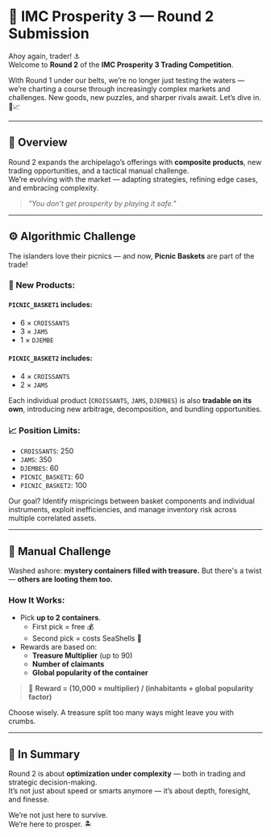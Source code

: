 # 🌊 IMC Prosperity 3 — Round 2 Submission

Ahoy again, trader! ⚓  
Welcome to **Round 2** of the **IMC Prosperity 3 Trading Competition**.

With Round 1 under our belts, we’re no longer just testing the waters — we’re charting a course through increasingly complex markets and challenges. New goods, new puzzles, and sharper rivals await. Let’s dive in. 🌊📈

---

## 🧭 Overview

Round 2 expands the archipelago’s offerings with **composite products**, new trading opportunities, and a tactical manual challenge.  
We’re evolving with the market — adapting strategies, refining edge cases, and embracing complexity.

> _"You don’t get prosperity by playing it safe."_

---

## ⚙️ **Algorithmic Challenge**

The islanders love their picnics — and now, **Picnic Baskets** are part of the trade!

### 🧺 New Products:

#### `PICNIC_BASKET1` includes:
- 6 × `CROISSANTS`  
- 3 × `JAMS`  
- 1 × `DJEMBE`

#### `PICNIC_BASKET2` includes:
- 4 × `CROISSANTS`  
- 2 × `JAMS`

Each individual product (`CROISSANTS`, `JAMS`, `DJEMBES`) is also **tradable on its own**, introducing new arbitrage, decomposition, and bundling opportunities.

### 📈 Position Limits:
- `CROISSANTS`: 250  
- `JAMS`: 350  
- `DJEMBES`: 60  
- `PICNIC_BASKET1`: 60  
- `PICNIC_BASKET2`: 100

Our goal? Identify mispricings between basket components and individual instruments, exploit inefficiencies, and manage inventory risk across multiple correlated assets.

---

## 💸 **Manual Challenge**

Washed ashore: **mystery containers filled with treasure.** But there's a twist — **others are looting them too.**

### How It Works:
- Pick **up to 2 containers**.
  - First pick = free 💰  
  - Second pick = costs SeaShells 💸
- Rewards are based on:
  - **Treasure Multiplier** (up to 90)  
  - **Number of claimants**  
  - **Global popularity of the container**

> 🧮 **Reward = (10,000 × multiplier) / (inhabitants + global popularity factor)**

Choose wisely. A treasure split too many ways might leave you with crumbs.

---

## 🌊 In Summary

Round 2 is about **optimization under complexity** — both in trading and strategic decision-making.  
It’s not just about speed or smarts anymore — it’s about depth, foresight, and finesse.

We’re not just here to survive.  
We’re here to prosper. 🏝️
